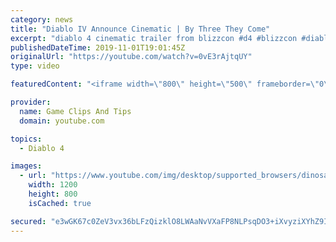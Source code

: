 ```yaml
---
category: news
title: "Diablo IV Announce Cinematic | By Three They Come"
excerpt: "diablo 4 cinematic trailer from blizzcon #d4 #blizzcon #diablo."
publishedDateTime: 2019-11-01T19:01:45Z
originalUrl: "https://youtube.com/watch?v=0vE3rAjtqUY"
type: video

featuredContent: "<iframe width=\"800\" height=\"500\" frameborder=\"0\" src=\"https://www.youtube.com/embed/0vE3rAjtqUY\" allow=\"accelerometer; autoplay; encrypted-media; gyroscope; picture-in-picture\" allowfullscreen></iframe>"

provider:
  name: Game Clips And Tips
  domain: youtube.com

topics:
  - Diablo 4

images:
  - url: "https://www.youtube.com/img/desktop/supported_browsers/dinosaur.png"
    width: 1200
    height: 800
    isCached: true

secured: "e3wGK67c0ZeV3vx36bLFzQizklO8LWAaNvVXaFP8NLPsqDO3+iXvyziXYhZ9IkydKchpKnb/NWyNsZdth/HaQrayQch4A3LlYhpyj2JVD15x6hxPnGcpCmRt9u4YiwQbFwSmZey8wVQ1DXWdzioGYVuTY48KOCw+Jhgdc+GjCbP5vADuV9LDzlyvxUgZ1vGoSOoyyk+xmIhlLh1zoRlPbK0QfaHPtixx4xV/uY0gT8pF9a8Q7p0gZJrk5HMzBnMBbKN1r15kToczBl3Aaatb35+9VEmLiPPiFNwDA+XIxaWezUUfX4dqwN3iUHd2M3K1fEYvqMhp1kMAd6lf9U9NNVF2fWLks3M8APp6DJLWsHS8JbndnxU21JPxhFsxwrrDI2vZR9M/DkKzT0B6Uftgbg==;Bm1czc1IcI5cMfLZc10++Q=="
---
```


